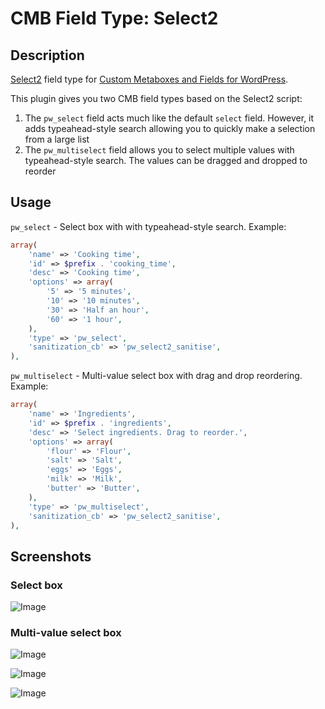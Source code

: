 # CMB Field Type: Select2

## Description

[Select2](http://ivaynberg.github.io/select2/) field type for [Custom Metaboxes and Fields for WordPress](https://github.com/WebDevStudios/Custom-Metaboxes-and-Fields-for-WordPress).

This plugin gives you two CMB field types based on the Select2 script:

1. The `pw_select` field acts much like the default `select` field. However, it adds typeahead-style search allowing you to quickly make a selection from a large list
2. The `pw_multiselect` field allows you to select multiple values with typeahead-style search. The values can be dragged and dropped to reorder

## Usage

`pw_select` - Select box with with typeahead-style search. Example:
```php
array(
	'name' => 'Cooking time',
	'id' => $prefix . 'cooking_time',
	'desc' => 'Cooking time',
	'options' => array(
		'5' => '5 minutes',
		'10' => '10 minutes',
		'30' => 'Half an hour',
		'60' => '1 hour',
	),
	'type' => 'pw_select',
	'sanitization_cb' => 'pw_select2_sanitise',
),
```

`pw_multiselect` - Multi-value select box with drag and drop reordering. Example:
```php
array(
	'name' => 'Ingredients',
	'id' => $prefix . 'ingredients',
	'desc' => 'Select ingredients. Drag to reorder.',
	'options' => array(
		'flour' => 'Flour',
		'salt' => 'Salt',
		'eggs' => 'Eggs',
		'milk' => 'Milk',
		'butter' => 'Butter',
	),
	'type' => 'pw_multiselect',
	'sanitization_cb' => 'pw_select2_sanitise',
),
```

## Screenshots

### Select box

![Image](screenshot-1.png?raw=true)

### Multi-value select box

![Image](screenshot-2.png?raw=true)

![Image](screenshot-3.png?raw=true)

![Image](screenshot-4.png?raw=true)